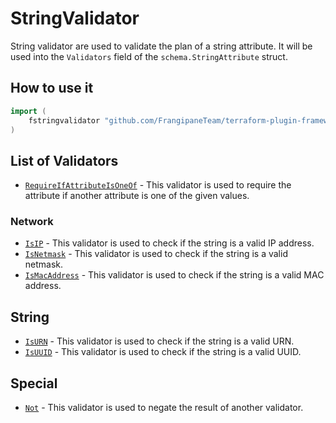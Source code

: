# StringValidator

String validator are used to validate the plan of a string attribute.
It will be used into the `Validators` field of the `schema.StringAttribute` struct.

## How to use it

```go
import (
    fstringvalidator "github.com/FrangipaneTeam/terraform-plugin-framework-validators/stringvalidator"
)
```

## List of Validators

- [`RequireIfAttributeIsOneOf`](../common/require_if_attribute_is_one_of.md) - This validator is used to require the attribute if another attribute is one of the given values.

### Network

- [`IsIP`](isip.md) - This validator is used to check if the string is a valid IP address.
- [`IsNetmask`](isnetmask.md) - This validator is used to check if the string is a valid netmask.
- [`IsMacAddress`](ismacaddress.md) - This validator is used to check if the string is a valid MAC address.

## String

- [`IsURN`](isurn.md) - This validator is used to check if the string is a valid URN.
- [`IsUUID`](isuuid.md) - This validator is used to check if the string is a valid UUID.

## Special

- [`Not`](not.md) - This validator is used to negate the result of another validator.
